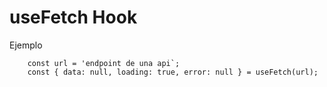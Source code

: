 # useFetch Hook

Ejemplo

```
    const url = 'endpoint de una api`;
    const { data: null, loading: true, error: null } = useFetch(url);

```